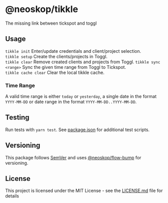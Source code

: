 # @neoskop/tikkle

The missing link between tickspot and toggl

## Usage

`tikkle init` Enter/update credentials and client/project selection.  
`tikkle setup` Create the clients/projects in Toggl.  
`tikkle clear` Remove created clients and projects from Toggl.
`tikkle sync <range>` Sync the given time range from Toggl to Tickspot.  
`tikkle cache clear` Clear the local tikkle cache.

### Time Range

A valid time range is either `today` or `yesterday`, a single date in the format `YYYY-MM-DD` or date range in the format `YYYY-MM-DD..YYYY-MM-DD`.

## Testing

Run tests with `yarn test`. See [package.json](./package.json) for additional test scripts.

## Versioning

This package follows [SemVer](https://semver.org/) and uses [@neoskop/flow-bump](https://github.com/neoskop/flow-bump) for versioning.

## License

This project is licensed under the MIT License - see the [LICENSE.md](./LICENSE.md) file for details
